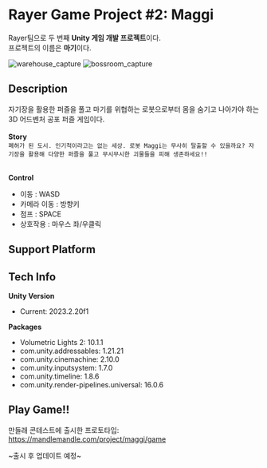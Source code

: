 # Rayer Game Project #2: Maggi

Rayer팀으로 두 번째 **Unity 게임 개발 프로젝트**이다.   
프로젝트의 이름은 **마기**이다.

![warehouse_capture](https://github.com/user-attachments/assets/78cf9c06-d527-482d-8cce-fcfb112a7a68)
![bossroom_capture](https://github.com/user-attachments/assets/88156dec-8d5b-4ba0-953a-f45cd9126d2d)

## Description

자기장을 활용한 퍼즐을 풀고 마기를 위협하는 로봇으로부터 몸을 숨기고 나아가야 하는 3D 어드벤처 공포 퍼즐 게임이다.
</br>
</br>
**Story**</br>
`폐허가 된 도시. 인기척이라고는 없는 세상. 로봇 Maggi는 무사히 탈출할 수 있을까요? 자기장을 활용해 다양한 퍼즐을 풀고 무시무시한 괴물들을 피해 생존하세요!!`
</br>
</br>

**Control**
- 이동 : WASD</br>
- 카메라 이동 : 방향키</br>
- 점프 : SPACE</br>
- 상호작용 : 마우스 좌/우클릭

## Support Platform

## Tech Info
**Unity Version**
- Current: 2023.2.20f1

**Packages**
- Volumetric Lights 2: 10.1.1
- com.unity.addressables: 1.21.21
- com.unity.cinemachine: 2.10.0
- com.unity.inputsystem: 1.7.0
- com.unity.timeline: 1.8.6
- com.unity.render-pipelines.universal: 16.0.6

## Play Game!!
만들래 콘테스트에 출시한 프로토타입: https://mandlemandle.com/project/maggi/game
 
~출시 후 업데이트 예정~
